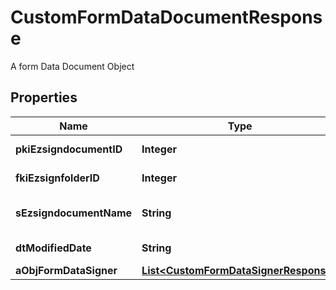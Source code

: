 

# CustomFormDataDocumentResponse

A form Data Document Object 

## Properties

| Name | Type | Description | Notes |
|------------ | ------------- | ------------- | -------------|
|**pkiEzsigndocumentID** | **Integer** | The unique ID of the Ezsigndocument |  |
|**fkiEzsignfolderID** | **Integer** | The unique ID of the Ezsignfolder |  |
|**sEzsigndocumentName** | **String** | The name of the document that will be presented to Ezsignfoldersignerassociations |  |
|**dtModifiedDate** | **String** | The date and time at which the object was last modified |  |
|**aObjFormDataSigner** | [**List&lt;CustomFormDataSignerResponse&gt;**](CustomFormDataSignerResponse.md) |  |  |



